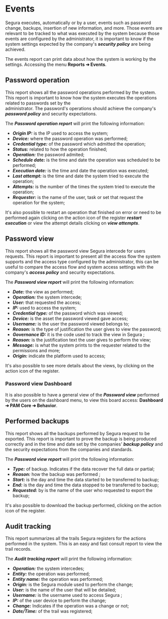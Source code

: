 # Events

Segura executes, automatically or by a user, events such as password change, backups, insertion of new information, and more. Those events are relevant to be tracked to what was executed by the system because those events are configured by the administrator, it is important to know if the system settings expected by the company's ***security policy*** are being achieved.

The events report can print data about how the system is working by the settings. Accessing the menu **Reports ➔ Events**.

## **Password operation**

This report shows all the password operations performed by the system. This report is important to know how the system executes the operations related to passwords set by the  
administrator. The password's operations should achieve the company's ***password policy*** and security expectations.

The ***Password operation report*** will print the following information:

* ***Origin IP:*** is the IP used to access the system;  
* ***Device:*** where the password operation was performed;  
* ***Credential type:*** of the password which admitted the operation;  
* ***Status:*** related to how the operation finished;  
* ***Operation:*** the password admited;  
* ***Schedule date:*** is the time and date the operation was scheduled to be performed;  
* ***Execution date:*** is the time and date the operation was executed;  
* ***Last attempt:*** is the time and date the system tried to execute the operation;  
* ***Attempts:*** is the number of the times the system tried to execute the operation;  
* ***Requester:*** is the name of the user, task or set that request the operation for the system;

It's also possible to restart an operation that finished on error or need to be performed again clicking on the action icon of the register ***restart execution*** or view the attempt details clicking on ***view attempts***.

## **Password view**

This report shows all the password view Segura intercede for users requests. This report is important to present all the access flow the system supports and the access type configured by the administrator, this can be useful to compare the access flow and system access settings with the company's ***access policy*** and security expectations.

The ***Password view report*** will print the following information:

* ***Date:*** the view as performed;  
* ***Operation:*** the system intercede;  
* ***User:*** that requested the access;  
* ***IP:*** used to access the system;  
* ***Credential type:*** of the password which was viewed;  
* ***Device:*** is the asset the password viewed gave access;  
* ***Username:*** is the user the password viewed belongs to;  
* ***Reason:*** is the type of justification the user gives to view the password;  
* ***Governance ID:*** it is the code used to track the view in Segura ;  
* ***Reason:*** is the justification text the user gives to perform the view;  
* ***Message:*** is what the system prints to the requester related to the permissions and more;  
* ***Origin:*** indicate the platform used to access;

It's also possible to see more details about the views, by clicking on the action icon of the register.

### **Password view Dashboard**

It is also possible to have a general view of the ***Password view*** performed by the users on the dashboard menu, to view this board access: **Dashboard ➔ PAM Core ➔ Behavior**.

## **Performed backups**

This report shows all the backups performed by Segura request to be exported. This report is important to prove the backup is being produced correctly and in the time and date set by the companies' ***backup policy*** and the security expectations from the companies and standards.

The ***Password view report*** will print the following information:

* ***Type:*** of backup. Indicates if the data recover the full data or partial;  
* ***Reason:*** how the backup was performed ;  
* ***Start:*** is the day and time the data started to be transferred to backup;  
* ***End:*** is the day and time the data stopped to be transferred to backup;  
* ***Requested:*** by is the name of the user who requested to export the backup;

It's also possible to download the backup performed, clicking on the action icon of the register.

## **Audit tracking**

This report summarizes all the trails Segura registers for the actions performed in the system. This is an easy and fast consult report to view the trail records.

The ***Audit tracking report*** will print the following information:

* ***Operation:*** the system intercedes;  
* ***Entity:*** the operation was performed;  
* ***Entity name:*** the operation was performed;  
* ***Origin:*** is the Segura module used to perform the change;  
* ***User:*** is the name of the user that will be detailed;  
* ***Username:*** is the username used to access Segura ;  
* ***IP:*** of the user device to perform the change;  
* ***Change:*** Indicates if the operation was a change or not;  
* ***Date/Time:*** of the trail was registered;

